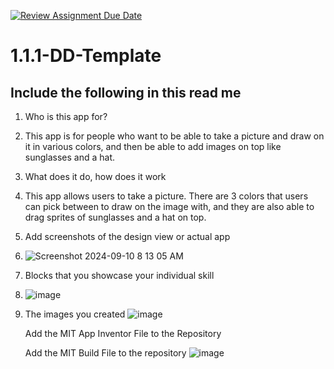 [![Review Assignment Due Date](https://classroom.github.com/assets/deadline-readme-button-22041afd0340ce965d47ae6ef1cefeee28c7c493a6346c4f15d667ab976d596c.svg)](https://classroom.github.com/a/bZsi-UTd)
# 1.1.1-DD-Template

## Include the following in this read me

1. Who is this app for?
2.    This app is for people who want to be able to take a picture and draw on it in various colors, and then be able to add images on top like sunglasses and a hat.
1. What does it do, how does it work
2.    This app allows users to take a picture. There are 3 colors that users can pick between to draw on the image with, and they are also able to drag sprites of sunglasses and a hat on top.
1. Add screenshots of the design view or actual app
2.    ![Screenshot 2024-09-10 8 13 05 AM](https://github.com/user-attachments/assets/d3f6a38c-0028-4b91-b9b4-0b36ad84b274)

1. Blocks that you showcase your individual skill
2. ![image](https://github.com/user-attachments/assets/46795c1b-ccba-497e-9089-ab923db415e5)

1. The images you created
![image](https://github.com/user-attachments/assets/3f210e75-6d9a-40f5-9645-bddf0d5a03d8)

   Add the MIT App Inventor File to the Repository

   Add the MIT Build File to the repository
   ![image](https://github.com/user-attachments/assets/be45fa0f-57c2-408c-97dc-2e61eebf5987)

